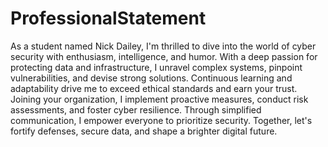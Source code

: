 # ProfessionalStatement

As a student named Nick Dailey, I'm thrilled to dive into the world of cyber security with enthusiasm, intelligence, and humor. With a deep passion for protecting data and infrastructure, I unravel complex systems, pinpoint vulnerabilities, and devise strong solutions. Continuous learning and adaptability drive me to exceed ethical standards and earn your trust. Joining your organization, I implement proactive measures, conduct risk assessments, and foster cyber resilience. Through simplified communication, I empower everyone to prioritize security. Together, let's fortify defenses, secure data, and shape a brighter digital future.
